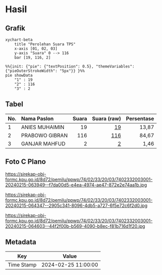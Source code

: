 # Hasil

## Grafik

```mermaid
xychart-beta
    title "Perolehan Suara TPS"
    x-axis [01, 02, 03]
    y-axis "Suara" 0 --> 116
    bar [19, 116, 2]
```

```mermaid
%%{init: {"pie": {"textPosition": 0.5}, "themeVariables": {"pieOuterStrokeWidth": "5px"}} }%%
pie showData
    "1" : 19
    "2" : 116
    "3" : 2
```

## Tabel

| No. | Nama Paslon    | Suara | Suara (raw) | Persentase |
|:--- |:-------------- | -----:| -----------:| ----------:|
| 1   | ANIES MUHAIMIN | 19    | [19][p-1]   | 13,87      |
| 2   | PRABOWO GIBRAN | 116   | [116][p-2]  | 84,67      |
| 3   | GANJAR MAHFUD  | 2     | [2][p-3]    | 1,46       |


[p-1]: https://github.com/gigit-pemilu/pemilu-2024-74-sulawesi-tenggara/blob/main/pilpres/hitung-suara/sub/74-sulawesi-tenggara/sub/02-konawe/sub/33-kapoiala/sub/2003-labotoy/sub/001-tps/sub/paslon-1.txt
[p-2]: https://github.com/gigit-pemilu/pemilu-2024-74-sulawesi-tenggara/blob/main/pilpres/hitung-suara/sub/74-sulawesi-tenggara/sub/02-konawe/sub/33-kapoiala/sub/2003-labotoy/sub/001-tps/sub/paslon-2.txt
[p-3]: https://github.com/gigit-pemilu/pemilu-2024-74-sulawesi-tenggara/blob/main/pilpres/hitung-suara/sub/74-sulawesi-tenggara/sub/02-konawe/sub/33-kapoiala/sub/2003-labotoy/sub/001-tps/sub/paslon-3.txt

## Foto C Plano

https://sirekap-obj-formc.kpu.go.id/8d72/pemilu/ppwp/74/02/33/20/03/7402332003001-20240215-063949--f7da00d5-e4ea-4974-ae47-872e2e74aa1b.jpg

https://sirekap-obj-formc.kpu.go.id/8d72/pemilu/ppwp/74/02/33/20/03/7402332003001-20240215-064347--2905c341-8096-4db5-a727-6f5e72c6f2d0.jpg

https://sirekap-obj-formc.kpu.go.id/8d72/pemilu/ppwp/74/02/33/20/03/7402332003001-20240215-064603--44f2f00b-b569-4090-b8ec-f81b716d1f20.jpg


## Metadata

| Key        | Value               |
| ---------- | ------------------- |
| Time Stamp | 2024-02-25 11:00:00 |



